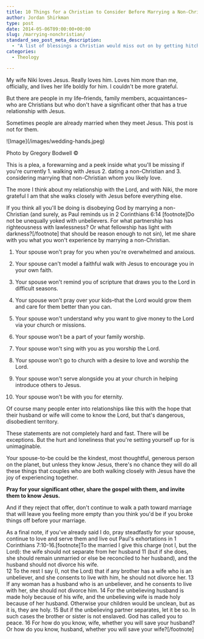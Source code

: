 ```yaml
---
title: 10 Things for a Christian to Consider Before Marrying a Non-Christian
author: Jordan Shirkman
type: post
date: 2014-05-06T09:00:00+00:00
slug: /marrying-nonchristian/
standard_seo_post_meta_description:
  - "A list of blessings a Christian would miss out on by getting hitched to someone who doesn't follow Jesus."
categories:
  - Theology

---
```

My wife Niki loves Jesus. Really loves him. Loves him more than me, officially, and lives her life boldly for him. I couldn't be more grateful.

But there are people in my life–friends, family members, acquaintances–who are Christians but who don't have a significant other that has a true relationship with Jesus.

Sometimes people are already married when they meet Jesus. This post is not for them.

<div id="attachment_3237" style="width: 710px" class="wp-caption aligncenter">
  ![Image](/images/wedding-hands.jpeg)
  
  <p id="caption-attachment-3237" class="wp-caption-text">
    Photo by Gregory Bodwell ©
  </p>
</div>

This is a plea, a forewarning and a peek inside what you'll be missing if you're currently 1. walking with Jesus 2. dating a non-Christian and 3. considering marrying that non-Christian whom you likely love.

The more I think about my relationship with the Lord, and with Niki, the more grateful I am that she walks closely with Jesus before everything else.

If you think all you'll be doing is disobeying God by marrying a non-Christian (and surely, as Paul reminds us in 2 Corinthians 6:14 [footnote]Do not be unequally yoked with unbelievers. For what partnership has righteousness with lawlessness? Or what fellowship has light with darkness?[/footnote] that should be reason enough to not sin), let me share with you what you won't experience by marrying a non-Christian.<!--more-->

  1. Your spouse won't pray for you when you're overwhelmed and anxious.</p> 
  2. Your spouse can't model a faithful walk with Jesus to encourage you in your own faith.

  3. Your spouse won't remind you of scripture that draws you to the Lord in difficult seasons.

  4. Your spouse won't pray over your kids–that the Lord would grow them and care for them better than you can.

  5. Your spouse won't understand why you want to give money to the Lord via your church or missions.

  6. Your spouse won't be a part of your family worship.

  7. Your spouse won't sing with you as you worship the Lord.

  8. Your spouse won't go to church with a desire to love and worship the Lord.

  9. Your spouse won't serve alongside you at your church in helping introduce others to Jesus.

 10. Your spouse won't be with you for eternity.

Of course many people enter into relationships like this with the hope that their husband or wife will come to know the Lord, but that's dangerous, disobedient territory.

These statements are not completely hard and fast. There will be exceptions. But the hurt and loneliness that you're setting yourself up for is unimaginable.

Your spouse-to-be could be the kindest, most thoughtful, generous person on the planet, but unless they know Jesus, there's no chance they will do all these things that couples who are both walking closely with Jesus have the joy of experiencing together.

**Pray for your significant other, share the gospel with them, and invite them to know Jesus.**

And if they reject that offer, don't continue to walk a path toward marriage that will leave you feeling more empty than you think you'd be if you broke things off before your marriage.

As a final note, if you've already said I do, pray steadfastly for your spouse, continue to love and serve them and live out Paul's exhortations in 1 Corinthians 7:10-16.[footnote]To the married I give this charge (not I, but the Lord): the wife should not separate from her husband 11 (but if she does, she should remain unmarried or else be reconciled to her husband), and the husband should not divorce his wife.  
12 To the rest I say (I, not the Lord) that if any brother has a wife who is an unbeliever, and she consents to live with him, he should not divorce her. 13 If any woman has a husband who is an unbeliever, and he consents to live with her, she should not divorce him. 14 For the unbelieving husband is made holy because of his wife, and the unbelieving wife is made holy because of her husband. Otherwise your children would be unclean, but as it is, they are holy. 15 But if the unbelieving partner separates, let it be so. In such cases the brother or sister is not enslaved. God has called you to peace. 16 For how do you know, wife, whether you will save your husband? Or how do you know, husband, whether you will save your wife?[/footnote]